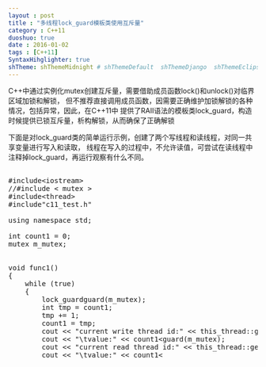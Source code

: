 ```yaml
---
layout : post
title : "多线程lock_guard模板类使用互斥量"
category : C++11
duoshuo: true
date : 2016-01-02
tags : [C++11]
SyntaxHihglighter: true
shTheme: shThemeMidnight # shThemeDefault  shThemeDjango  shThemeEclipse  shThemeEmacs  shThemeFadeToGrey  shThemeMidnight  shThemeRDark
---
```



C++中通过实例化mutex创建互斥量，需要借助成员函数lock()和unlock()对临界区域加锁和解锁，
但不推荐直接调用成员函数，因需要正确维护加锁解锁的各种情况，包括异常，因此，在C++11中
提供了RAII语法的模板类lock_guard，构造时候提供已锁互斥量，析构解锁，从而确保了正确解锁


下面是对lock_guard类的简单运行示例，创建了两个写线程和读线程，对同一共享变量进行写入和读取，
线程在写入的过程中，不允许读值，可尝试在读线程中注释掉lock_guard，再运行观察有什么不同。


<!-- more -->

<pre class="brush: c; ">

#include&lt;iostream&gt;
//#include &lt; mutex &gt;
#include&lt;thread&gt;
#include"c11_test.h"

using namespace std;

int count1 = 0;
mutex m_mutex;


void func1()
{
	while (true)
	{
		lock_guard<mutex>guard(m_mutex);
		int tmp = count1;
		tmp += 1;
		count1 = tmp;
		cout << "current write thread id:" << this_thread::get_id() 
		cout << "\tvalue:" << count1<<endl;
		this_thread::sleep_for(chrono::seconds(1));
	}
}

void func2()
{
	while (true)
	{
		//线程正在写入时不允许读
		lock_guard<mutex>guard(m_mutex);
		cout << "current read thread id:" << this_thread::get_id() 
		cout << "\tvalue:" << count1<<endl;
		this_thread::sleep_for(chrono::seconds(2));
	}
}

int main(int argc, char * argv[])
{
	thread t1(func1);
	thread t2(func1);
	thread t3(func2);

	if (t1.joinable())
		t1.join();
	if (t2.joinable())
		t2.join();
	if (t3.joinable())
		t3.join();

	return 0;
}
</pre>


